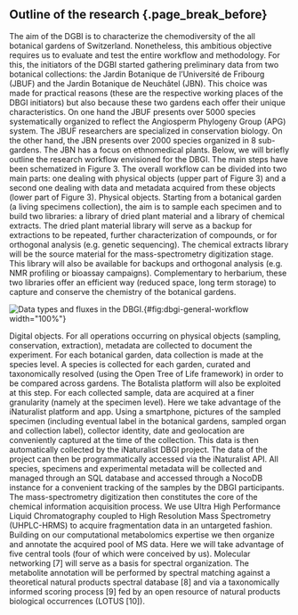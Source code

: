 ## Outline of the research {.page_break_before}

The aim of the DGBI is to characterize the chemodiversity of the all botanical gardens of Switzerland. Nonetheless, this ambitious objective requires us to evaluate and test the entire workflow and methodology. For this, the initiators of the DGBI started gathering preliminary data from two botanical collections: the Jardin Botanique de l’Université de Fribourg (JBUF) and the Jardin Botanique de Neuchâtel (JBN). This choice was made for practical reasons (these are the respective working places of the DBGI initiators) but also because these two gardens each offer their unique characteristics. On one hand the JBUF presents over 5000 species systematically organized to reflect the Angiosperm Phylogeny Group (APG) system. The JBUF researchers are specialized in conservation biology. On the other hand, the JBN presents over 2000 species organized in 8 sub-gardens. The JBN has a focus on ethnomedical plants.
Below, we will briefly outline the research workflow envisioned for the DBGI. The main steps have been schematized in Figure 3. The overall workflow can be divided into two main parts: one dealing with physical objects (upper part of Figure 3) and a second one dealing with data and metadata acquired from these objects (lower part of Figure 3). 
Physical objects. Starting from a botanical garden (a living specimens collection), the aim is to sample each specimen and to build two libraries: a library of dried plant material and a library of chemical extracts. The dried plant material library will serve as a backup for extractions to be repeated, further characterization of compounds, or for orthogonal analysis (e.g. genetic sequencing). The chemical extracts library will be the source material for the mass-spectrometry digitization stage. This library will also be available for backups and orthogonal analysis (e.g. NMR profiling or bioassay campaigns). Complementary to herbarium, these two libraries offer an efficient way (reduced space, long term storage) to capture and conserve the chemistry of the botanical gardens.



![
**Data types and fluxes in the DBGI.**
](images/dbgi-general-workflow.svg "Workflow"){#fig:dbgi-general-workflow width="100%"}



Digital objects. For all operations occurring on physical objects (sampling, conservation, extraction), metadata are collected to document the experiment. For each botanical garden, data collection is made at the species level. A species is collected for each garden, curated and taxonomically resolved (using the Open Tree of Life framework) in order to be compared across gardens. The Botalista platform will also be exploited at this step. For each collected sample, data are acquired at a finer granularity (namely at the specimen level). Here we take advantage of the iNaturalist platform and app. Using a smartphone, pictures of the sampled specimen (including eventual label in the botanical gardens, sampled organ and collection label), collector identity, date and geolocation are conveniently captured at the time of the collection. This data is then automatically collected by the iNaturalist DBGI project. The data of the project can then be programmatically accessed via the iNaturalist API. All species, specimens and experimental metadata will be collected and managed through an SQL database and accessed through a NocoDB instance for a convenient tracking of the samples by the DBGI participants.
The mass-spectrometry digitization then constitutes the core of the chemical information acquisition process. We use Ultra High Performance Liquid Chromatography coupled to High Resolution Mass Spectrometry (UHPLC-HRMS) to acquire fragmentation data in an untargeted fashion. Building on our computational metabolomics expertise we then organize and annotate the acquired pool of MS data. Here we will take advantage of five central tools (four of which were conceived by us). Molecular networking [7] will serve as a basis for spectral organization. The metabolite annotation will be performed by spectral matching against a theoretical natural products spectral database [8] and via a taxonomically informed scoring process [9] fed by an open resource of natural products biological occurrences (LOTUS [10]).